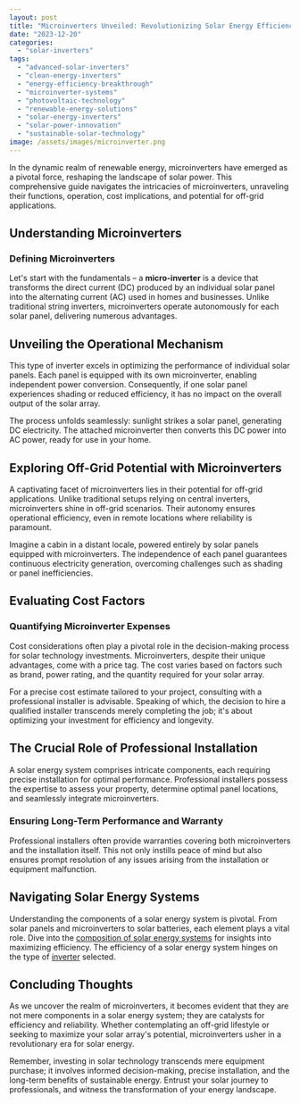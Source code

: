 ```yaml
---
layout: post
title: "Microinverters Unveiled: Revolutionizing Solar Energy Efficiency"
date: "2023-12-20"
categories: 
  - "solar-inverters"
tags: 
  - "advanced-solar-inverters"
  - "clean-energy-inverters"
  - "energy-efficiency-breakthrough"
  - "microinverter-systems"
  - "photovoltaic-technology"
  - "renewable-energy-solutions"
  - "solar-energy-inverters"
  - "solar-power-innovation"
  - "sustainable-solar-technology"
image: /assets/images/microinverter.png
---
```


In the dynamic realm of renewable energy, microinverters have emerged as a pivotal force, reshaping the landscape of solar power. This comprehensive guide navigates the intricacies of microinverters, unraveling their functions, operation, cost implications, and potential for off-grid applications.

## Understanding Microinverters

### Defining Microinverters

Let's start with the fundamentals – a **micro-inverter** is a device that transforms the direct current (DC) produced by an individual solar panel into the alternating current (AC) used in homes and businesses. Unlike traditional string inverters, microinverters operate autonomously for each solar panel, delivering numerous advantages.

## Unveiling the Operational Mechanism

This type of inverter excels in optimizing the performance of individual solar panels. Each panel is equipped with its own microinverter, enabling independent power conversion. Consequently, if one solar panel experiences shading or reduced efficiency, it has no impact on the overall output of the solar array.

The process unfolds seamlessly: sunlight strikes a solar panel, generating DC electricity. The attached microinverter then converts this DC power into AC power, ready for use in your home.

## Exploring Off-Grid Potential with Microinverters

A captivating facet of microinverters lies in their potential for off-grid applications. Unlike traditional setups relying on central inverters, microinverters shine in off-grid scenarios. Their autonomy ensures operational efficiency, even in remote locations where reliability is paramount.

Imagine a cabin in a distant locale, powered entirely by solar panels equipped with microinverters. The independence of each panel guarantees continuous electricity generation, overcoming challenges such as shading or panel inefficiencies.

## Evaluating Cost Factors

### Quantifying Microinverter Expenses

Cost considerations often play a pivotal role in the decision-making process for solar technology investments. Microinverters, despite their unique advantages, come with a price tag. The cost varies based on factors such as brand, power rating, and the quantity required for your solar array.

For a precise cost estimate tailored to your project, consulting with a professional installer is advisable. Speaking of which, the decision to hire a qualified installer transcends merely completing the job; it's about optimizing your investment for efficiency and longevity.

## The Crucial Role of Professional Installation

A solar energy system comprises intricate components, each requiring precise installation for optimal performance. Professional installers possess the expertise to assess your property, determine optimal panel locations, and seamlessly integrate microinverters.

### Ensuring Long-Term Performance and Warranty

Professional installers often provide warranties covering both microinverters and the installation itself. This not only instills peace of mind but also ensures prompt resolution of any issues arising from the installation or equipment malfunction.

## Navigating Solar Energy Systems

Understanding the components of a solar energy system is pivotal. From solar panels and microinverters to solar batteries, each element plays a vital role. Dive into the [composition of solar energy systems](/how-is-a-solar-energy-system-composed/) for insights into maximizing efficiency. The efficiency of a solar energy system hinges on the type of [inverter](/solar-inverter-101-harnessing-the-suns-energy-efficiently/) selected.

## Concluding Thoughts

As we uncover the realm of microinverters, it becomes evident that they are not mere components in a solar energy system; they are catalysts for efficiency and reliability. Whether contemplating an off-grid lifestyle or seeking to maximize your solar array's potential, microinverters usher in a revolutionary era for solar energy.

Remember, investing in solar technology transcends mere equipment purchase; it involves informed decision-making, precise installation, and the long-term benefits of sustainable energy. Entrust your solar journey to professionals, and witness the transformation of your energy landscape.
